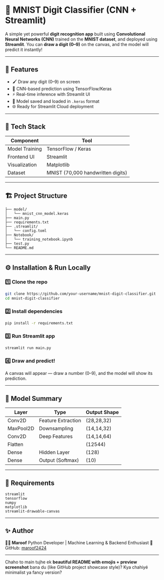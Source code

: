 # 🧠 MNIST Digit Classifier (CNN + Streamlit)

A simple yet powerful **digit recognition app** built using **Convolutional Neural Networks (CNN)** trained on the **MNIST dataset**, and deployed using **Streamlit**.
You can **draw a digit (0–9)** on the canvas, and the model will predict it instantly!

---

## 🚀 Features

* 🖌️ Draw any digit (0–9) on screen
* 🤖 CNN-based prediction using TensorFlow/Keras
* ⚡ Real-time inference with Streamlit UI
* 💾 Model saved and loaded in `.keras` format
* 🌐 Ready for Streamlit Cloud deployment

---

## 🧩 Tech Stack

| Component      | Tool                              |
| -------------- | --------------------------------- |
| Model Training | TensorFlow / Keras                |
| Frontend UI    | Streamlit                         |
| Visualization  | Matplotlib                        |
| Dataset        | MNIST (70,000 handwritten digits) |

---

## 🏗️ Project Structure

```
├── model/
│   └── mnist_cnn_model.keras
├── main.py
├── requirements.txt
├── .streamlit/
│   └── config.toml
├── Notebook/
│   └── training_notebook.ipynb
├── test.py
└── README.md
```

---

## ⚙️ Installation & Run Locally

### 1️⃣ Clone the repo

```bash
git clone https://github.com/your-username/mnist-digit-classifier.git
cd mnist-digit-classifier
```

### 2️⃣ Install dependencies

```bash
pip install -r requirements.txt
```

### 3️⃣ Run Streamlit app

```bash
streamlit run main.py
```

### 4️⃣ Draw and predict!

A canvas will appear — draw a number (0–9), and the model will show its prediction.

---

## 🧠 Model Summary

| Layer     | Type               | Output Shape |
| --------- | ------------------ | ------------ |
| Conv2D    | Feature Extraction | (28,28,32)   |
| MaxPool2D | Downsampling       | (14,14,32)   |
| Conv2D    | Deep Features      | (14,14,64)   |
| Flatten   |                    | (12544)      |
| Dense     | Hidden Layer       | (128)        |
| Dense     | Output (Softmax)   | (10)         |

---

## 🧾 Requirements

```
streamlit
tensorflow
numpy
matplotlib
streamlit-drawable-canvas
```

---

## ✨ Author

**👨‍💻 Maroof**
Python Developer | Machine Learning & Backend Enthusiast
🔗 GitHub: [maroof2424](https://github.com/maroof2424)

---
Chaho to main tujhe ek **beautiful README with emojis + preview screenshot** bana du (like GitHub project showcase style)?
Kya chahiyé minimalist ya fancy version?

